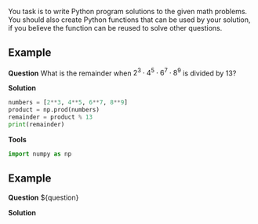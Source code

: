 You task is to write Python program solutions to the given math problems.
You should also create Python functions that can be used by your solution, if you believe the function can be reused to solve other questions.


## Example
**Question**
What is the remainder when $2^3 \cdot 4^5 \cdot 6^7 \cdot 8^9$ is divided by 13?

**Solution**
```python
numbers = [2**3, 4**5, 6**7, 8**9]
product = np.prod(numbers)
remainder = product % 13
print(remainder)
```
**Tools**
```python
import numpy as np
```


## Example
**Question**
${question}

**Solution**
